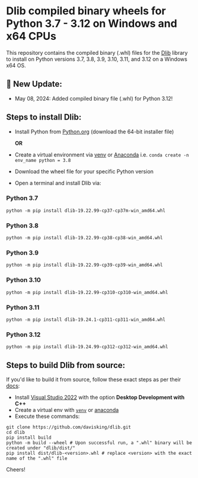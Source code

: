 # Dlib compiled binary wheels for Python 3.7 - 3.12 on Windows and x64 CPUs

This repository contains the compiled binary (.whl) files for the [Dlib](http://dlib.net/) library to install on Python versions 3.7, 3.8, 3.9, 3.10, 3.11, and 3.12 on a Windows x64 OS. 

## 📢 New Update:
* May 08, 2024: Added compiled binary file (.whl) for Python 3.12!

## Steps to install Dlib:

* Install Python from [Python.org](https://www.python.org/downloads/) (download the 64-bit installer file)
  
   **OR**
* Create a virtual environment via [venv](https://docs.python.org/3/library/venv.html) or [Anaconda](https://conda.io/projects/conda/en/latest/user-guide/tasks/manage-environments.html) i.e. `conda create -n env_name python = 3.8` 
 
* Download the wheel file for your specific Python version 

* Open a terminal and install Dlib via:

### Python 3.7
```
python -m pip install dlib-19.22.99-cp37-cp37m-win_amd64.whl 
```
### Python 3.8
```
python -m pip install dlib-19.22.99-cp38-cp38-win_amd64.whl
```
### Python 3.9
```
python -m pip install dlib-19.22.99-cp39-cp39-win_amd64.whl
```
### Python 3.10
```
python -m pip install dlib-19.22.99-cp310-cp310-win_amd64.whl
```
### Python 3.11
```
python -m pip install dlib-19.24.1-cp311-cp311-win_amd64.whl
```
### Python 3.12
```
python -m pip install dlib-19.24.99-cp312-cp312-win_amd64.whl
```
## Steps to build Dlib from source:
If you'd like to build it from source, follow these exact steps as per their [docs](https://github.com/davisking/dlib?tab=readme-ov-file#compiling-dlib-python-api):
* Install [Visual Studio 2022](https://visualstudio.microsoft.com/vs/community/) with the option **Desktop Development with C++**
* Create a virtual env with [`venv`](https://docs.python.org/3/library/venv.html) or [anaconda](https://docs.conda.io/projects/conda/en/latest/user-guide/tasks/manage-environments.html)
* Execute these commands:
```
git clone https://github.com/davisking/dlib.git
cd dlib
pip install build
python -m build --wheel # Upon successful run, a ".whl" binary will be created under "dlib/dist/" 
pip install dist/dlib-<version>.whl # replace <version> with the exact name of the ".whl" file
``` 
Cheers!
